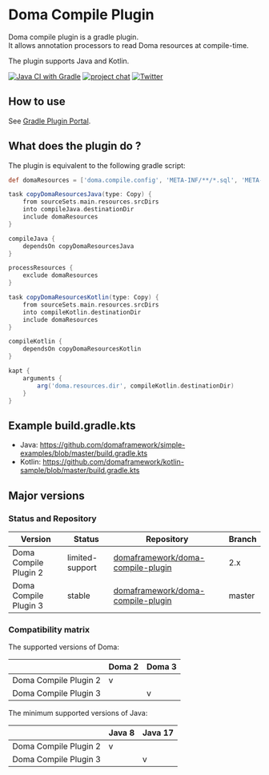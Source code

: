 Doma Compile Plugin
===================

Doma compile plugin is a gradle plugin.  
It allows annotation processors to read Doma resources at compile-time.

The plugin supports Java and Kotlin.

[![Java CI with Gradle](https://github.com/domaframework/doma-compile-plugin/workflows/Java%20CI%20with%20Gradle/badge.svg)](https://github.com/domaframework/doma-compile-plugin/actions?query=workflow%3A%22Java+CI+with+Gradle%22)
[![project chat](https://img.shields.io/badge/zulip-join_chat-green.svg)](https://domaframework.zulipchat.com)
[![Twitter](https://img.shields.io/badge/twitter-@domaframework-blue.svg?style=flat)](https://twitter.com/domaframework)

How to use
----------

See [Gradle Plugin Portal](https://plugins.gradle.org/plugin/org.domaframework.doma.compile).

What does the plugin do ?
-------------------------

The plugin is equivalent to the following gradle script:

```groovy
def domaResources = ['doma.compile.config', 'META-INF/**/*.sql', 'META-INF/**/*.script']

task copyDomaResourcesJava(type: Copy) {
    from sourceSets.main.resources.srcDirs
    into compileJava.destinationDir
    include domaResources
}

compileJava {
    dependsOn copyDomaResourcesJava
}

processResources {
    exclude domaResources
}

task copyDomaResourcesKotlin(type: Copy) {
    from sourceSets.main.resources.srcDirs
    into compileKotlin.destinationDir
    include domaResources
}

compileKotlin {
    dependsOn copyDomaResourcesKotlin
}

kapt {
    arguments {
        arg('doma.resources.dir', compileKotlin.destinationDir)
    }
}
```

Example build.gradle.kts
------------------------

- Java: https://github.com/domaframework/simple-examples/blob/master/build.gradle.kts
- Kotlin: https://github.com/domaframework/kotlin-sample/blob/master/build.gradle.kts

Major versions
---------------------

### Status and Repository

| Version               | Status          | Repository                                                                                 | Branch |
|-----------------------|-----------------|--------------------------------------------------------------------------------------------|--------|
| Doma Compile Plugin 2 | limited-support | [domaframework/doma-compile-plugin](https://github.com/domaframework/doma-compile-plugin/) | 2.x    |
| Doma Compile Plugin 3 | stable          | [domaframework/doma-compile-plugin](https://github.com/domaframework/doma-compile-plugin/) | master |

### Compatibility matrix

The supported versions of Doma:

|                       | Doma 2 | Doma 3 |
|-----------------------|--------|--------|
| Doma Compile Plugin 2 | v      |        |
| Doma Compile Plugin 3 |        | v      |

The minimum supported versions of Java:

|                       | Java 8 | Java 17 |
|-----------------------|--------|---------|
| Doma Compile Plugin 2 | v      |         |
| Doma Compile Plugin 3 |        | v       |
